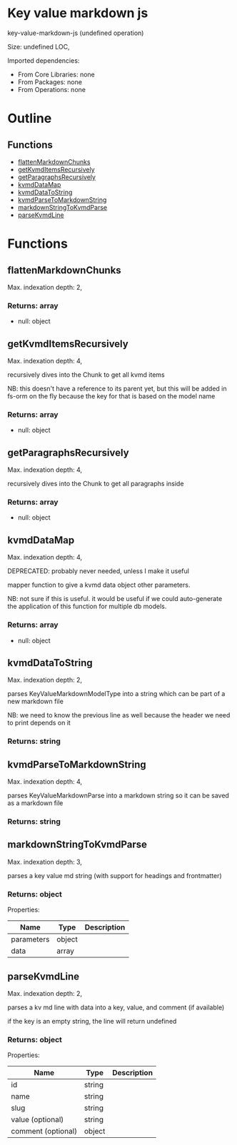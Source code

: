 # Key value markdown js

key-value-markdown-js (undefined operation)

Size: undefined LOC, 
 
Imported dependencies:

- From Core Libraries: none
- From Packages: none
- From Operations: none

# Outline

## Functions

- [flattenMarkdownChunks](#flattenMarkdownChunks)
- [getKvmdItemsRecursively](#getKvmdItemsRecursively)
- [getParagraphsRecursively](#getParagraphsRecursively)
- [kvmdDataMap](#kvmdDataMap)
- [kvmdDataToString](#kvmdDataToString)
- [kvmdParseToMarkdownString](#kvmdParseToMarkdownString)
- [markdownStringToKvmdParse](#markdownStringToKvmdParse)
- [parseKvmdLine](#parseKvmdLine)



# Functions

## flattenMarkdownChunks

Max. indexation depth: 2, 



### Returns: array

- null: object





## getKvmdItemsRecursively

Max. indexation depth: 4, 

recursively dives into the Chunk to get all kvmd items

NB: this doesn't have a reference to its parent yet, but this will be added in fs-orm on the fly because the key for that is based on the model name

### Returns: array

- null: object





## getParagraphsRecursively

Max. indexation depth: 4, 

recursively dives into the Chunk to get all paragraphs inside

### Returns: array

- null: object





## kvmdDataMap

Max. indexation depth: 4, 

DEPRECATED: probably never needed, unless I make it useful

mapper function to give a kvmd data object other parameters.

NB: not sure if this is useful. it would be useful if we could auto-generate the application of this function for multiple db models.

### Returns: array

- null: object





## kvmdDataToString

Max. indexation depth: 2, 

parses KeyValueMarkdownModelType into a string which can be part of a new markdown file

NB: we need to know the previous line as well because the header we need to print depends on it

### Returns: string







## kvmdParseToMarkdownString

Max. indexation depth: 4, 

parses KeyValueMarkdownParse into a markdown string so it can be saved as a markdown file

### Returns: string







## markdownStringToKvmdParse

Max. indexation depth: 3, 

parses a key value md string (with support for headings and frontmatter)

### Returns: object





Properties: 

 | Name | Type | Description |
|---|---|---|
| parameters  | object |  |
| data  | array |  |


## parseKvmdLine

Max. indexation depth: 2, 

parses a kv md line with data into a key, value, and comment (if available)

if the key is an empty string, the line will return undefined

### Returns: object





Properties: 

 | Name | Type | Description |
|---|---|---|
| id  | string |  |
| name  | string |  |
| slug  | string |  |
| value (optional) | string |  |
| comment (optional) | object |  |


